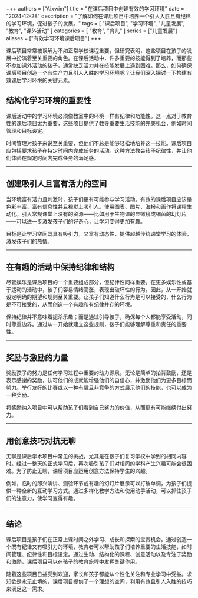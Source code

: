 +++
authors = ["Aixwim"]
title = "在课后项目中创建有效的学习环境"
date = "2024-12-28"
description = "了解如何在课后项目中培养一个引人入胜且有纪律的学习环境，促进孩子的发展。"
tags = [
  "课后项目",
  "学习环境",
  "儿童发展",
  "教育",
  "课外活动"
]
categories = [
  "教育",
  "育儿"
]
series = ["儿童发展"]
aliases = ["有效学习环境课后项目"]
+++

课后项目常常被误解为不如正常学校课程重要，但研究表明，这些项目在孩子的发展中扮演着至关重要的角色。在课后活动中，许多重要的技能得到了培养，而那些不参加课外活动的孩子，通常缺乏活力并在技能发展上遇到困难。那么，如何确保课后项目创造一个有生产力且引人入胜的学习环境呢？让我们深入探讨一下构建有效课后学习环境的关键元素。

<!--more-->

## 结构化学习环境的重要性

课后活动中的学习环境必须像教室中的环境一样有纪律和功能性。这一点对于教育性的课后项目尤为重要，这些项目提供了教导重要生活技能的完美机会，例如时间管理和目标设定。

时间管理对孩子来说至关重要，但他们不总是能够轻松地培养这一技能。课后项目应包括要求孩子在特定时间内完成任务的活动。这种方法教会孩子纪律性，并让他们体验在规定时间内完成任务的满足感。

---

## 创建吸引人且富有活力的空间

当环境富有活力且刺激时，孩子们更有可能参与学习活动。有效的课后项目应该是色彩丰富、富有信息性并且视觉上吸引人。使用图表、图片、海报和画作将课程生动化。引入常规课堂上没有的资源——比如用于生物课的显微镜或细菌的幻灯片——可以进一步激发孩子们的好奇心，让学习变得更加有趣。

目标是让学习空间既具有吸引力，又富有动态性，提供超越传统课堂学习的体验，激发孩子们的热情。

---

## 在有趣的活动中保持纪律和结构

尽管娱乐是课后项目的一个重要组成部分，但纪律性同样重要。在更多娱乐性或基于运动的活动中，孩子们容易情绪高涨，表现出破坏性的行为。因此，从一开始就设定明确的期望和规则至关重要。让孩子们知道什么行为是可以接受的，什么行为是不可接受的，从而创造一个有趣和有纪律并存的环境。

保持纪律并不意味着扼杀乐趣；而是通过引导孩子，确保每个人都能享受活动，同时尊重边界。通过从一开始就建立这些规则，孩子们能够理解尊重和责任的重要性。

---

## 奖励与激励的力量

奖励孩子的努力是任何学习过程中重要的动力源泉。无论是简单的拍背鼓励，还是表示感谢的奖励，认可他们的成就能增强他们的自信心，并激励他们为更多目标而努力。举行友好的比赛或以一种有趣且非竞争的方式展示他们的技能，也可以成为一种奖励。

将奖励纳入项目中可以帮助孩子们看到自己努力的价值，从而更有可能继续付出努力。

---

## 用创意技巧对抗无聊

无聊是课后学术项目中常见的挑战，尤其是在孩子们复习学校中学到的相同内容时。经过一整天的正式学习后，再次吸引孩子们对相同的学科产生兴趣可能会很困难。为了防止无聊，课后项目应运用创意方法保持学生的兴趣。

例如，临时的即兴演讲、测验环节或有趣的幻灯片展示可以打破单调，为孩子们提供一种全新的互动学习方式。通过多样化教学方法和使用动手活动，可以抓住孩子们的注意力，使学习变得有趣。

---

## 结论

课后项目是孩子们在正常上课时间之外学习、成长和探索的宝贵机会。通过创造一个既有纪律又有吸引力的环境，教育者可以帮助孩子们培养重要的生活技能，如时间管理、纪律性和目标设定。通过生动、结构化的课程、创意活动以及专注于奖励和激励，课后项目可以在孩子的教育旅程中发挥关键作用。

随着这些项目日益受到欢迎，家长和孩子都能从个性化关注和专业学习中受益。求知欲是永无止境的，课后项目提供了一个理想的空间，利用有效且引人入胜的技巧来满足这一需求。
